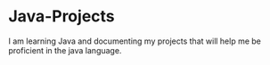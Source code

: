 # Java-Projects
I am learning Java and documenting my projects that will help me be proficient in the java language. 
